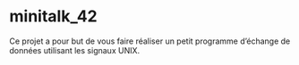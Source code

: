# minitalk_42

Ce projet a pour but de vous faire réaliser un petit programme d’échange de données
utilisant les signaux UNIX.
